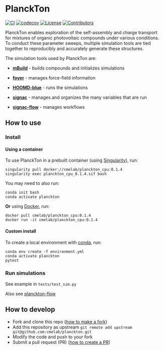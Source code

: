 # PlanckTon
[![CI](https://github.com/cmelab/planckton/workflows/CI/badge.svg?branch=master)](https://github.com/cmelab/planckton/actions?query=workflow%3ACI) 
[![codecov](https://codecov.io/gh/cmelab/planckton/branch/master/graph/badge.svg?token=5KYVHWMT28)](https://codecov.io/gh/cmelab/planckton/)
[![License](https://img.shields.io/badge/license-GPLv3-green.svg)](LICENSE.md)
[![Contributors](https://img.shields.io/github/contributors-anon/cmelab/planckton.svg?style=flat)](https://github.com/cmelab/planckton/graphs/contributors)

PlanckTon enables exploration of the self-assembly and charge transport for mixtures of organic photovoltaic compounds under various conditions.
To conduct these parameter sweeps, multiple simulation tools are tied together to reproducibly and accurately generate these structures.

The simulation tools used by PlanckTon are:

* [**mBuild**](https://github.com/mosdef-hub/mbuild) - builds compounds and initializes simulations

* [**foyer**](https://foyer.mosdef.org/en/stable/) - manages force-field information

* [**HOOMD-blue**](https://hoomd-blue.readthedocs.io/en/latest/) - runs the simulations

* [**signac**](https://signac.io/) - manages and organizes the many variables that are run

* [**signac-flow**](https://docs.signac.io/projects/flow/en/stable/) - manages workflows

## How to use

### Install
#### Using a container
To use PlanckTon in a prebuilt container (using [Singularity](https://singularity.lbl.gov/)), run:
```
singularity pull docker://cmelab/planckton_cpu:0.1.4
singularity exec planckton_cpu_0.1.4.sif bash
```
You may need to also run:
```
conda init bash
conda activate planckton
```

**Or** using [Docker](https://docs.docker.com/), run:
```
docker pull cmelab/planckton_cpu:0.1.4
docker run -it cmelab/planckton_cpu:0.1.4
```

#### Custom install
To create a local environment with [conda](https://docs.conda.io/en/latest/miniconda.html), run:
```
conda env create -f environment.yml
conda activate planckton
pytest
```

### Run simulations

See example in `tests/test_sim.py`

Also see [planckton-flow](https://github.com/cmelab/planckton-flow)

## How to develop

* Fork and clone this repo ([how to make a fork](https://docs.github.com/en/free-pro-team@latest/github/getting-started-with-github/fork-a-repo))
* Add this repository as upstream `git remote add upstream git@github.com:cmelab/planckton.git`
* Modify the code and push to your fork
* Submit a pull request (PR) ([how to create a PR](https://docs.github.com/en/free-pro-team@latest/github/collaborating-with-issues-and-pull-requests/creating-a-pull-request-from-a-fork))
